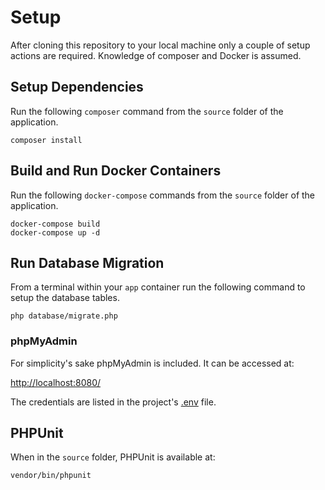 # Setup

After cloning this repository to your local machine only a couple of setup actions are required. Knowledge of composer
and Docker is assumed.

## Setup Dependencies
Run the following `composer` command from the `source` folder of the application.

```
composer install
```

## Build and Run Docker Containers
Run the following `docker-compose` commands from the `source` folder of the application.

```
docker-compose build
docker-compose up -d
```

## Run Database Migration
From a terminal within your `app` container run the following command to setup the database tables.

```
php database/migrate.php
```

### phpMyAdmin
For simplicity's sake phpMyAdmin is included.  It can be accessed at:

[http://localhost:8080/](http://localhost:8080/)

The credentials are listed in the project's [.env](source/.env) file.

## PHPUnit
When in the `source` folder, PHPUnit is available at:
```
vendor/bin/phpunit
```